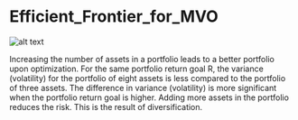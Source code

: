 # Efficient_Frontier_for_MVO

![alt text](https://github.com/VijayMaraviya/Efficient_Frontier_for_MVO/blob/master/image.jpg?raw=true)

Increasing the number of assets in a portfolio leads to a better portfolio upon optimization. For the same portfolio return goal R, the variance (volatility) for the portfolio of eight assets is less compared to the portfolio of three assets. The difference in variance (volatility) is more significant when the portfolio return goal is higher. Adding more assets in the portfolio reduces the risk. This is the result of diversification.

